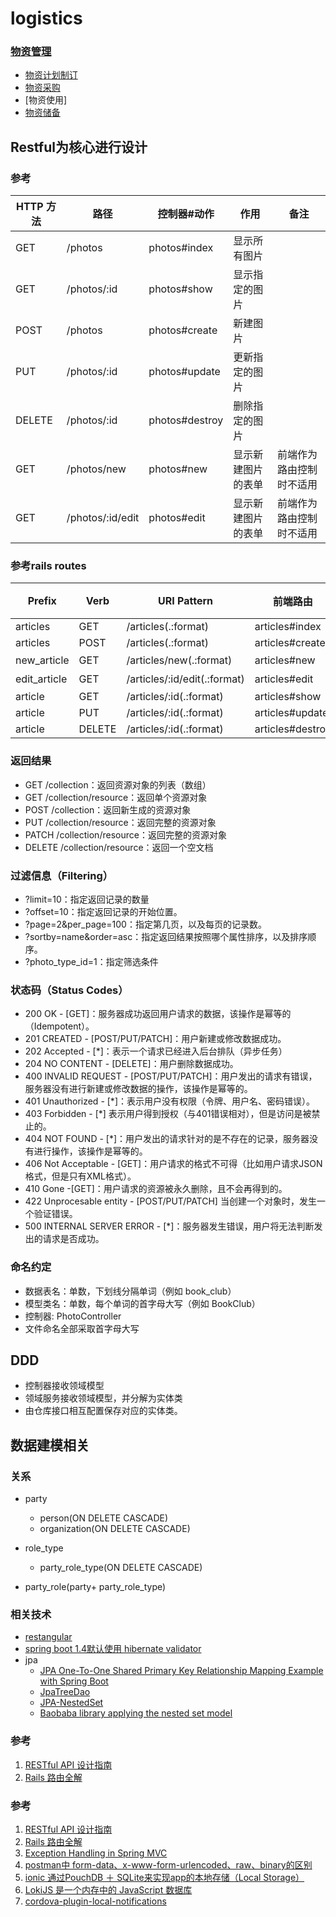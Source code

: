 
# logistics

### [物资管理](http://wiki.mbalib.com/wiki/%E7%89%A9%E8%B5%84%E7%AE%A1%E7%90%86)
- [物资计划制订](http://wiki.mbalib.com/wiki/%E7%89%A9%E8%B5%84%E8%AE%A1%E5%88%92)
- [物资采购]()
- [物资使用]
- [物资储备](http://wiki.mbalib.com/wiki/%E7%89%A9%E8%B5%84%E5%82%A8%E5%A4%87)

## Restful为核心进行设计

### 参考
| HTTP 方法| 路径| 控制器#动作|作用|备注|
| ------------- |-------------|-----|----|----|
|GET|/photos| photos#index|显示所有图片||
|GET| /photos/:id | photos#show |显示指定的图片||
|POST|/photos|photos#create|新建图片||
|PUT | /photos/:id|photos#update|更新指定的图片||
|DELETE| /photos/:id | photos#destroy|删除指定的图片||
|GET|/photos/new|photos#new|显示新建图片的表单|前端作为路由控制时不适用|
|GET|/photos/:id/edit|photos#edit|显示新建图片的表单|前端作为路由控制时不适用|

### 参考rails routes
| Prefix| Verb| URI Pattern|前端路由|Controller#Action|备注|
| ------------- |-------------|-----|----|----|----|
|articles|GET| /articles(.:format)|articles#index|index|
|articles| POST |/articles(.:format) |articles#create|create|
|new_article|GET|/articles/new(.:format)|articles#new|后端不需要|
|edit_article| GET|/articles/:id/edit(.:format)|articles#edit|后端不需要|
|article|GET  | /articles/:id(.:format)|articles#show|show|
|article|PUT|/articles/:id(.:format)|articles#update|update|
|article|DELETE|/articles/:id(.:format)|articles#destroy|destroy|


### 返回结果
- GET /collection：返回资源对象的列表（数组）
- GET /collection/resource：返回单个资源对象
- POST /collection：返回新生成的资源对象
- PUT /collection/resource：返回完整的资源对象
- PATCH /collection/resource：返回完整的资源对象
- DELETE /collection/resource：返回一个空文档

### 过滤信息（Filtering）
- ?limit=10：指定返回记录的数量
- ?offset=10：指定返回记录的开始位置。
- ?page=2&per_page=100：指定第几页，以及每页的记录数。
- ?sortby=name&order=asc：指定返回结果按照哪个属性排序，以及排序顺序。
- ?photo_type_id=1：指定筛选条件

### 状态码（Status Codes）
- 200 OK - [GET]：服务器成功返回用户请求的数据，该操作是幂等的（Idempotent）。
- 201 CREATED - [POST/PUT/PATCH]：用户新建或修改数据成功。
- 202 Accepted - [*]：表示一个请求已经进入后台排队（异步任务）
- 204 NO CONTENT - [DELETE]：用户删除数据成功。
- 400 INVALID REQUEST - [POST/PUT/PATCH]：用户发出的请求有错误，服务器没有进行新建或修改数据的操作，该操作是幂等的。
- 401 Unauthorized - [*]：表示用户没有权限（令牌、用户名、密码错误）。
- 403 Forbidden - [*] 表示用户得到授权（与401错误相对），但是访问是被禁止的。
- 404 NOT FOUND - [*]：用户发出的请求针对的是不存在的记录，服务器没有进行操作，该操作是幂等的。
- 406 Not Acceptable - [GET]：用户请求的格式不可得（比如用户请求JSON格式，但是只有XML格式）。
- 410 Gone -[GET]：用户请求的资源被永久删除，且不会再得到的。
- 422 Unprocesable entity - [POST/PUT/PATCH] 当创建一个对象时，发生一个验证错误。
- 500 INTERNAL SERVER ERROR - [*]：服务器发生错误，用户将无法判断发出的请求是否成功。


### 命名约定
- 数据表名：单数，下划线分隔单词（例如 book_club）
- 模型类名：单数，每个单词的首字母大写（例如 BookClub）
- 控制器:   PhotoController
- 文件命名全部采取首字母大写

## DDD
- 控制器接收领域模型
- 领域服务接收领域模型，并分解为实体类
- 由仓库接口相互配置保存对应的实体类。

## 数据建模相关
### 关系
- party
    - person(ON DELETE CASCADE)
    - organization(ON DELETE CASCADE)
- role_type
    - party_role_type(ON DELETE CASCADE)

- party_role(party+ party_role_type)


### 相关技术
- [restangular](https://github.com/mgonto/restangular)
- [spring boot 1.4默认使用 hibernate validator](http://www.cnblogs.com/softidea/p/6043879.html)
- jpa
    - [JPA One-To-One Shared Primary Key Relationship Mapping Example with Spring Boot](https://hellokoding.com/jpa-one-to-one-shared-primary-key-relationship-mapping-example-with-spring-boot-hsql/)
    - [JpaTreeDao](http://members.chello.at/fritz.ritzberger/downloads/jpatreedao/JpaTreeDao.html)
    - [JPA-NestedSet](https://github.com/romanb/JPA-NestedSet)
    - [Baobaba library applying the nested set model](http://baobab.sideralis.org/)
### 参考
1. [RESTful API 设计指南](http://www.ruanyifeng.com/blog/2014/05/restful_api.html)
1.  [Rails 路由全解](http://guides.ruby-china.org/routing.html)
### 参考
1. [RESTful API 设计指南](http://www.ruanyifeng.com/blog/2014/05/restful_api.html)
1. [Rails 路由全解](http://guides.ruby-china.org/routing.html)
1. [Exception Handling in Spring MVC](http://spring.io/blog/2013/11/01/exception-handling-in-spring-mvc)
1. [postman中 form-data、x-www-form-urlencoded、raw、binary的区别](http://blog.csdn.net/ye1992/article/details/49998511)
1. [ ionic 通过PouchDB ＋ SQLite来实现app的本地存储（Local Storage）](http://www.cnblogs.com/ailen226/p/ionic.html)
1. [LokiJS 是一个内存中的 JavaScript 数据库](http://www.oschina.net/p/lokijs)
1. [cordova-plugin-local-notifications](https://github.com/katzer/cordova-plugin-local-notifications)

